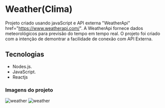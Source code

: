 # Weather(Clima)
Projeto criado usando javaScript e API externa "WeatherApi"  href="https://www.weatherapi.com/". A WeatherApi fornece dados meteorológicos para previsão do tempo em tempo real.
O projeto foi criado com a intenção de demontrar a facilidade de conexão com API Externa.

## Tecnologias

*   Nodes.js.
*   JavaScript.
*   Reactjs
### Imagens do projeto
![weather](https://github.com/MariaMuniz/weather/main/img/imgClima1.png)
![weather](https://github.com/MariaMuniz/weather/main/img/imgClima1.png)

